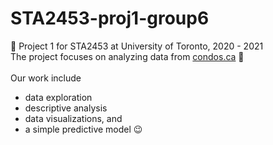 # STA2453-proj1-group6
:rocket:  Project 1 for STA2453 at University of Toronto, 2020 - 2021  
The project focuses on analyzing data from [condos.ca](http://condos.ca) :house_with_garden:  
<br>
Our work include
* data exploration 
* descriptive analysis 
* data visualizations, and 
* a simple predictive model :wink:
